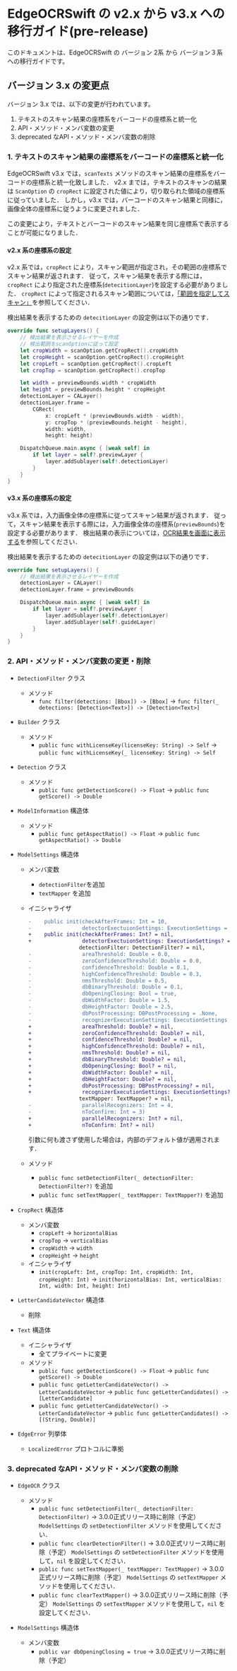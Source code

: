 # EdgeOCRSwift の v2.x から v3.x への移行ガイド(pre-release)

このドキュメントは、EdgeOCRSwift の バージョン 2系 から バージョン３系 への移行ガイドです。

## バージョン 3.x の変更点
バージョン 3.x では、以下の変更が行われています。
1. テキストのスキャン結果の座標系をバーコードの座標系と統一化
1. API・メソッド・メンバ変数の変更
1. deprecated なAPI・メソッド・メンバ変数の削除

### 1. テキストのスキャン結果の座標系をバーコードの座標系と統一化
EdgeOCRSwift v3.x では，`scanTexts` メソッドのスキャン結果の座標系をバーコードの座標系と統一化致しました．
v2.x までは，テキストのスキャンの結果は `ScanOption` の `cropRect` に設定された値により，切り取られた領域の座標系に従っていました．
しかし，v3.x では，バーコードのスキャン結果と同様に，画像全体の座標系に従うように変更されました．

この変更により，テキストとバーコードのスキャン結果を同じ座標系で表示することが可能になりました．

#### v2.x 系の座標系の設定
v2.x 系では，`cropRect` により，スキャン範囲が指定され，その範囲の座標系でスキャン結果が返されます．
従って，スキャン結果を表示する際には，`cropRect` により指定された座標系(`detecitionLayer`)を設定する必要がありました．
`cropRect` によって指定されるスキャン範囲については，[「範囲を指定してスキャン」](../tutorial/08-crop.md)を参照してください．

検出結果を表示するための `detecitionLayer` の設定例は以下の通りです．
```swift
override func setupLayers() {
    // 検出結果を表示させるレイヤーを作成
    // 検出範囲をscanOptionに従って設定
    let cropWidth = scanOption.getCropRect().cropWidth
    let cropHeight = scanOption.getCropRect().cropHeight
    let cropLeft = scanOption.getCropRect().cropLeft
    let cropTop = scanOption.getCropRect().cropTop

    let width = previewBounds.width * cropWidth
    let height = previewBounds.height * cropHeight
    detectionLayer = CALayer()
    detectionLayer.frame =
        CGRect(
            x: cropLeft * (previewBounds.width - width),
            y: cropTop * (previewBounds.height - height),
            width: width,
            height: height)

    DispatchQueue.main.async { [weak self] in
        if let layer = self?.previewLayer {
            layer.addSublayer(self!.detectionLayer)
        }
    }
}
```

#### v3.x 系の座標系の設定
v3.x 系では，入力画像全体の座標系に従ってスキャン結果が返されます．
従って，スキャン結果を表示する際には，入力画像全体の座標系(`previewBounds`)を設定する必要があります．
検出結果の表示については，[OCR結果を画面に表示する](../tutorial/06-boxes-overlay.md)を参照してください．

検出結果を表示するための `detecitionLayer` の設定例は以下の通りです．
```swift
override func setupLayers() {
    // 検出結果を表示させるレイヤーを作成
    detectionLayer = CALayer()
    detectionLayer.frame = previewBounds

    DispatchQueue.main.async { [weak self] in
        if let layer = self?.previewLayer {
            layer.addSublayer(self!.detectionLayer)
            layer.addSublayer(self!.guideLayer)
        }
    }
}
```


### 2. API・メソッド・メンバ変数の変更・削除
- `DetectionFilter` クラス
    - メソッド
        - `func filter(detections: [Bbox]) -> [Bbox]` -> `func filter(_ detections: [Detection<Text>]) -> [Detection<Text>]`

- `Builder` クラス
    - メソッド
        - `public func withLicenseKey(licenseKey: String) -> Self` -> `public func withLicenseKey(_ licenseKey: String) -> Self`

- `Detection` クラス
    - メソッド
        - `public func getDetectionScore() -> Float` -> `public func getScore() -> Double`

- `ModelInformation` 構造体
    - メソッド
        - `public func getAspectRatio() -> Float` -> `public func getAspectRatio() -> Double`

- `ModelSettings` 構造体
    - メンバ変数
        - `detectionFilter`を追加
        - `textMapper` を追加
    - イニシャライザ
        ```diff
        -    public init(checkAfterFrames: Int = 10,
        -                detectorExectuionSettings: ExecutionSettings = ExecutionSettings(device: .GPU, nThreads: 1, allowPrecisionLoss: false),
        +    public init(checkAfterFrames: Int? = nil,
        +                detectorExectuionSettings: ExecutionSettings? = nil,
                        detectionFilter: DetectionFilter? = nil,
        -                areaThreshold: Double = 0.0,
        -                zeroConfidenceThreshold: Double = 0.0,
        -                confidenceThreshold: Double = 0.1,
        -                highConfidenceThreshold: Double = 0.3,
        -                nmsThreshold: Double = 0.5,
        -                dbBinaryThreshold: Double = 0.1,
        -                dbOpeningClosing: Bool = true,
        -                dbWidthFactor: Double = 1.5,
        -                dbHeightFactor: Double = 2.5,
        -                dbPostProcessing: DBPostProcessing = .None,
        -                recognizerExecutionSettings: ExecutionSettings = ExecutionSettings(device: .GPU, nThreads: 1, allowPrecisionLoss: false),
        +                areaThreshold: Double? = nil,
        +                zeroConfidenceThreshold: Double? = nil,
        +                confidenceThreshold: Double? = nil,
        +                highConfidenceThreshold: Double? = nil,
        +                nmsThreshold: Double? = nil,
        +                dbBinaryThreshold: Double? = nil,
        +                dbOpeningClosing: Bool? = nil,
        +                dbWidthFactor: Double? = nil,
        +                dbHeightFactor: Double? = nil,
        +                dbPostProcessing: DBPostProcessing? = nil,
        +                recognizerExecutionSettings: ExecutionSettings? = nil,
                        textMapper: TextMapper? = nil,
        -                parallelRecognizers: Int = 4,
        -                nToConfirm: Int = 3)
        +                parallelRecognizers: Int? = nil,
        +                nToConfirm: Int? = nil)
        ```
        引数に何も渡さず使用した場合は，内部のデフォルト値が適用されます．

    - メソッド
        - `public func setDetectionFilter(_ detectionFilter: DetectionFilter?)` を追加
        - `public func setTextMapper(_ textMapper: TextMapper?)` を追加

- `CropRect` 構造体
    - メンバ変数
        - `cropLeft` -> `horizontalBias`
        - `cropTop` -> `verticalBias`
        - `cropWidth` -> `width`
        - `cropHeight` -> `height`
    - イニシャライザ
        - `init(cropLeft: Int, cropTop: Int, cropWidth: Int, cropHeight: Int)` -> `init(horizontalBias: Int, verticalBias: Int, width: Int, height: Int)`

- `LetterCandidateVector` 構造体
    - 削除

- `Text` 構造体
    - イニシャライザ
        - 全てプライベートに変更
    - メソッド
        - `public func getDetectionScore() -> Float` -> `public func getScore() -> Double`
        - `public func getLetterCandidateVector() -> LetterCandidateVector` -> `public func getLetterCandidates() -> [LetterCandidate]`
        - `public func getLetterCandidateVector() -> LetterCandidateVector` -> `public func getLetterCandidates() -> [(String, Double)]`

- `EdgeError` 列挙体
    - `LocalizedError` プロトコルに準拠


### 3. deprecated なAPI・メソッド・メンバ変数の削除
- `EdgeOCR` クラス
    - メソッド
        - `public func setDetectionFilter(_ detectionFilter: DetectionFilter)` -> 3.0.0正式リリース時に削除（予定）
            `ModelSettings` の `setDetectionFilter` メソッドを使用してください．
        - `public func clearDetectionFilter()` -> 3.0.0正式リリース時に削除（予定）
            `ModelSettings` の `setDetectionFilter` メソッドを使用して，`nil` を設定してください．
        - `public func setTextMapper(_ textMapper: TextMapper)` -> 3.0.0正式リリース時に削除（予定）
            `ModelSettings` の `setTextMapper` メソッドを使用してください．
        - `public func clearTextMapper()` -> 3.0.0正式リリース時に削除（予定）
            `ModelSettings` の `setTextMapper` メソッドを使用して，`nil` を設定してください．

- `ModelSettings` 構造体
    - メンバ変数
        - `public var dbOpeningClosing = true` -> 3.0.0正式リリース時に削除（予定）
